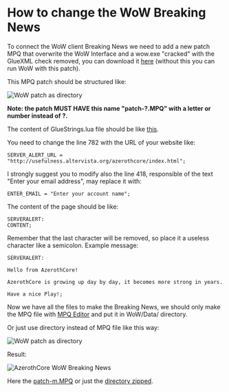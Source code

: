 # How to change the WoW Breaking News

To connect the WoW client Breaking News we need to add a new patch MPQ that overwrite the WoW Interface and a wow.exe "cracked" with the GlueXML check removed, you can download it [here](https://mega.nz/#!Q5QR1SjJ!Arg1O1F7Mr5U6tE9aZcH0iFndYcGBK_AmfvZTn4kUjg) (without this you can run WoW with this patch).

This MPQ patch should be structured like:

![WoW patch as directory](https://i.postimg.cc/tJy8NSYX/patch-structure.pnghttps://i.postimg.cc/L5YgvT7b/Wo-W-structure.png)

**Note: the patch MUST HAVE this name "patch-?.MPQ" with a letter or number instead of ?.**

The content of GlueStrings.lua file should be like [this](https://pastebin.com/8T6XfPxX).

You need to change the line 782 with the URL of your website like:

```
SERVER_ALERT_URL = "http://usefulness.altervista.org/azerothcore/index.html";
```

I strongly suggest you to modify also the line 418, responsible of the text "Enter your email address", may replace it with:
```
ENTER_EMAIL = "Enter your account name";
```

The content of the page should be like:

```
SERVERALERT:
CONTENT;
```

Remember that the last character will be removed, so place it a useless character like a semicolon.
Example message:

```
SERVERALERT:

Hello from AzerothCore!

AzerothCore is growing up day by day, it becomes more strong in years.

Have a nice Play!;
```

Now we have all the files to make the Breaking News, we should only make the MPQ file with [MPQ Editor](http://www.zezula.net/en/mpq/download.html) and put it in WoW/Data/ directory.

Or just use directory instead of MPQ file like this way:

![WoW patch as directory](https://i.postimg.cc/L5YgvT7b/Wo-W-structure.png)

Result:

![AzerothCore WoW Breaking News](https://i.postimg.cc/9Fb7WD20/Breaking-News.png)

Here the [patch-m.MPQ](https://mega.nz/#!NhYjSKQC!w1CxZwqie5HJPgAtj_0J5stBPUU_wo8AM-tjHZrJ4Yg) or just the [directory zipped](https://mega.nz/#!JlIziI5R!Hh-MZqDd0sujCGHZ5sBSLaVbN8uLUdlHXPZbxnyjF4s).

